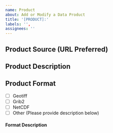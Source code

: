 ```yaml
---
name: Product
about: Add or Modify a Data Product
title: '[PRODUCT]:'
labels: '',
assignees: ''
---
```


## Product Source (URL Preferred)

## Product Description

## Product Format

- [ ] Geotiff
- [ ] Grib2
- [ ] NetCDF
- [ ] Other (Please provide description below)

#### Format Description
